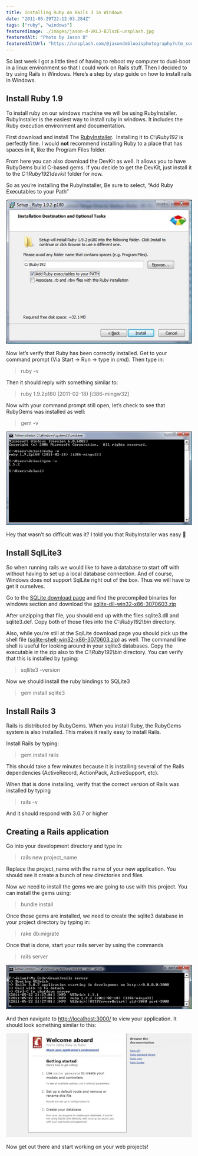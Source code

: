 ```yaml
---
title: Installing Ruby on Rails 3 in Windows
date: "2011-05-29T22:12:03.284Z"
tags: ["ruby", "windows"]
featuredImage: ./images/jason-d-VKLJ-BJlszE-unsplash.jpg
featuredAlt: "Photo by Jason D"
featuredAltUrl: "https://unsplash.com/@jasondeblooisphotography?utm_source=unsplash&utm_medium=referral&utm_content=creditCopyText"
---
```

  
So last week I got a little tired of having to reboot my computer to dual-boot in a linux environment so that I could work on Rails stuff. Then I decided to try using Rails in Windows. Here’s a step by step guide on how to install rails in Windows.

## Install Ruby 1.9

To install ruby on our windows machine we will be using RubyInstaller. RubyInstaller is the easiest way to install ruby in windows. It includes the Ruby execution environment and documentation.

First download and install The [RubyInstaller](http://rubyinstaller.org/download.html).  Installing it to _C:\\Ruby192_ is perfectly fine. I would **not** recommend installing Ruby to a place that has spaces in it, like the Program Files folder.

From here you can also download the DevKit as well. It allows you to have RubyGems build C-based gems. If you decide to get the DevKit, just install it to the _C:\\Ruby192\\devkit_ folder for now.

So as you’re installing the RubyInstaller, Be sure to select, “Add Ruby Executables to your Path”

[![](./images/installing-ruby-on-rails-3-in-windows/installing_ruby_windows.jpg "installing_ruby_windows")](>./images/installing-ruby-on-rails-3-in-windows/installing_ruby_windows.jpg)

Now let’s verify that Ruby has been correctly installed. Get to your command prompt (Via Start -> Run -> type in _cmd_). Then type in:

> ruby -v

Then it should reply with something similar to:

> ruby 1.9.2p180 (2011-02-18) \[i386-mingw32\]

Now with your command prompt still open, let’s check to see that RubyGems was installed as well:

> gem -v

[![](./images/installing-ruby-on-rails-3-in-windows/installing_ruby_windows_2.jpg "installing_ruby_windows_2")](>./images/installing-ruby-on-rails-3-in-windows/installing_ruby_windows_2.jpg)

Hey that wasn’t so difficult was it? I told you that RubyInstaller was easy 🙂

## Install SqlLite3

So when running rails we would like to have a database to start off with without having to set up a local database connection. And of course, Windows does not support SqlLite right out of the box. Thus we will have to get it ourselves.

Go to the [SQLite download page](http://sqlite.org/download.html "SqlLite Download Page") and find the precompiled binaries for windows section and download the [sqlite-dll-win32-x86-3070603.zip](http://www.sqlite.org/sqlite-dll-win32-x86-3070603.zip "Sqlite for windows")

After unzipping that file, you should end up with the files sqlite3.dll and sqlite3.def. Copy both of those files into the _C:\\Ruby192\\bin_ directory.

Also, while you’re still at the SqlLite download page you should pick up the shell file ([sqlite-shell-win32-x86-3070603.zip](http://www.sqlite.org/sqlite-shell-win32-x86-3070603.zip "SQLite shell file")) as well. The command line shell is useful for looking around in your sqlite3 databases. Copy the executable in the zip also to the _C:\\Ruby192\\bin_ directory. You can verify that this is installed by typing:

> sqllite3 -version

Now we should install the ruby bindings to SQLite3

> gem install sqlite3

## Install Rails 3

Rails is distributed by RubyGems. When you install Ruby, the RubyGems system is also installed. This makes it really easy to install Rails.

Install Rails by typing:

> gem install rails

This should take a few minutes because it is installing several of the Rails dependencies (ActiveRecord, ActionPack, ActiveSupport, etc).

When that is done installing, verify that the correct version of Rails was installed by typing

> rails -v

And it should respond with 3.0.7 or higher

## Creating a Rails application

Go into your development directory and type in:

> rails new project\_name

Replace the project\_name with the name of your new application. You should see it create a bunch of new directories and files

Now we need to install the gems we are going to use with this project. You can install the gems using:

> bundle install

Once those gems are installed, we need to create the sqlite3 database in your project directory by typing in:

> rake db:migrate

Once that is done, start your rails server by using the commands

> rails server

[![](./images/installing-ruby-on-rails-3-in-windows/installing_ruby_windows_3.jpg "installing_ruby_windows_3")](>./images/installing-ruby-on-rails-3-in-windows/installing_ruby_windows_3.jpg)

And then navigate to [http://localhost:3000/](http://localhost:3000/) to view your application. It should look something similar to this:

[![](./images/installing-ruby-on-rails-3-in-windows/installing_ruby_windows_4-1024x572.jpg)](>./images/installing-ruby-on-rails-3-in-windows/installing_ruby_windows_4.jpg)

Now get out there and start working on your web projects!